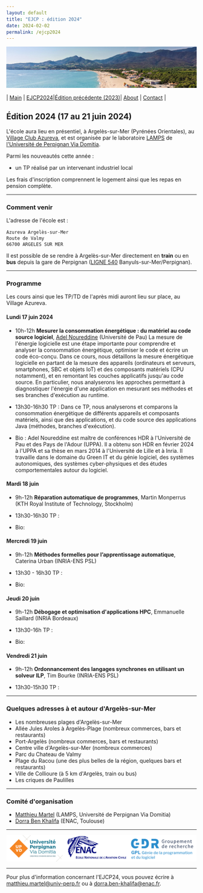 ```yaml
---
layout: default
title: "EJCP : édition 2024"
date: 2024-02-02
permalink: /ejcp2024
---
```


![](./_pages/argeles.jpg)

| [Main](./index) | [EJCP2024](./ejcp2024)|[Édition précédente (2023)](./ejcp2023)| [About](./about) | [Contact](./contact) |


## Édition 2024 (17 au 21 juin 2024)


L'école aura lieu en présentiel, à Argelès-sur-Mer (Pyrénées Orientales), au [Village Club Azureva](https://www.azureva-vacances.com/fr/club/argeles-sur-mer), et est organisée par le laboratoire [LAMPS](https://lamps.univ-perp.fr/) de [l'Université de Perpignan Via Domitia](https://www.univ-perp.fr/).

Parmi les nouveautés cette année :
- un TP réalisé par un intervenant industriel local

Les frais d'inscription comprennent le logement ainsi que les repas en pension complète.

---
### Comment venir

L'adresse de l'école est : 
```
Azureva Argelès-sur-Mer
Route de Valmy
66700 ARGELES SUR MER
```

Il est possible de se rendre à Argelès-sur-Mer directement en **train** ou en **bus** depuis la gare de Perpignan ([LIGNE 540](https://storage.googleapis.com/is-wp-90-prod/uploads-preprod/2023/11/OC-1123-FHliO-66-540-web-a-compter-du-01-12-23.pdf) Banyuls-sur-Mer/Perpignan).


---

### Programme

Les cours ainsi que les TP/TD de l'après midi  auront lieu sur place, au Village Azureva.


#### Lundi 17 juin 2024

  -  10h-12h **Mesurer la consommation énergétique : du matériel au code source logiciel**, [Adel Noureddine](https://www.noureddine.org/) (Université de Pau) 
La mesure de l'énergie logicielle est une étape importante pour comprendre et analyser la consommation énergétique, optimiser le code et écrire un code éco-conçu.
Dans ce cours, nous détaillons la mesure énergétique logicielle en partant de la mesure des appareils (ordinateurs et serveurs, smartphones, SBC et objets IoT)  et des composants matériels (CPU notamment), et en remontant les couches applicatifs jusqu'au code source.
En particulier, nous analyserons les approches permettant à diagnostiquer l'énergie d'une application en mesurant ses méthodes et ses branches d'exécution au runtime.

  - 13h30-16h30 TP : Dans ce TP, nous analyserons et comparons la consommation énergétique de différents appareils et composants matériels, ainsi que des applications, et du code source des applications Java (méthodes, branches d'exécution).

  - Bio : Adel Noureddine est maître de conférences HDR à l'Université de Pau et des Pays de l'Adour (UPPA). Il a obtenu son HDR en février 2024 à l'UPPA et sa thèse en mars 2014 à l'Université de Lille et à Inria.
Il travaille dans le domaine du Green IT et du génie logiciel, des systèmes autonomiques, des systèmes cyber-physiques et des études comportementales autour du logiciel.
  
#### Mardi 18 juin 

 - 9h-12h **Réparation automatique de programmes**, Martin Monperrus (KTH Royal Institute of Technology, Stockholm) 

- 13h30-16h30 TP :

- Bio: 

#### Mercredi 19 juin 

  - 9h-12h **Méthodes formelles pour l’apprentissage automatique**, Caterina Urban (INRIA-ENS PSL)
    
  - 13h30 - 16h30 TP :

  - Bio: 
    
#### Jeudi 20 juin 

 - 9h-12h **Débogage et optimisation d'applications HPC**, Emmanuelle Saillard (INRIA Bordeaux)
 
 - 13h30-16h TP :
   
 - Bio: 


#### Vendredi  21 juin 

 - 9h-12h **Ordonnancement des langages synchrones en utilisant un solveur ILP**, Tim Bourke (INRIA-ENS PSL) 

 - 13h30-15h30 TP :

---
### Quelques adresses à et autour d'Argelès-sur-Mer

* Les nombreuses plages d'Argelès-sur-Mer 
* Allée Jules Aroles à Argelès-Plage (nombreux commerces, bars et restaurants)
* Port-Argelès (nombreux commerces, bars et restaurants)
* Centre ville d'Argelès-sur-Mer (nombreux commerces)
* Parc du Chateau de Valmy
* Plage du Racou (une des plus belles de la région, quelques bars et restaurants)  
* Ville de Collioure (à 5 km d'Argelès, train ou bus)
* Les criques de Paulilles

---
### Comité d'organisation
 * [Matthieu Martel](https://perso.univ-perp.fr/matthieu.martel/index.html) (LAMPS, Université de Perpignan Via Domitia)
 * [Dorra Ben Khalifa](https://dbenkhal.github.io/) (ENAC, Toulouse)

---
![LOGO ALL](_logos/ejcp24_logos.png)

---
Pour plus d'information concernant l'EJCP24, vous pouvez écrire à [matthieu.martel@univ-perp.fr](mailto:matthieu.martel@univ-perp.fr) ou à [dorra.ben-khalifa@enac.fr](mailto:dorra.ben-khalifa@enac.fr).
